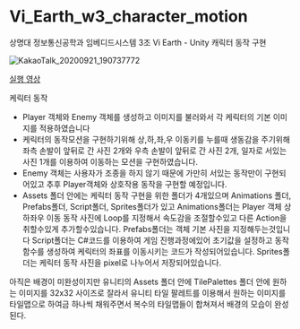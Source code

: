 # Vi_Earth_w3_character_motion
상명대 정보통신공학과 임베디드시스템 3조 Vi Earth - Unity 캐릭터 동작 구현

![KakaoTalk_20200921_190737772](https://user-images.githubusercontent.com/54584364/93771580-abed5200-fc58-11ea-90cb-ed30dff8a6ff.jpg)

[실행 영상](https://www.youtube.com/embed/9CgZFwSuNXo)

케릭터 동작
- Player 객체와 Enemy 객체를 생성하고 이미지를 불러와서 각 케릭터의 기본 이미지를 적용하였습니다
- 케릭터의 동작모션을 구현하기위해 상,하,좌,우 이동키를 누를때 생동감을 주기위해 
좌측 손발이 앞뒤로 간 사진 2개와 우측 손발이 앞뒤로 간 사진 2개, 일자로 서있는 사진 1개를 이용하여 이동하는 모션을 구현하였습니다.
- Enemy 객체는 사용자가 조종을 하지 않기 때문에 가만히 서있는 동작만이 구현되어있고 추후 Player객체와 상호작용 동작을 구현할 예정입니다.
- Assets 폴더 안에는 케릭터 동작 구현을 위한 폴더가 4개있으며
Animations 폴더, Prefabs폴더, Script폴더, Sprites폴더가 있고
Animations폴더는 Player 객체 상하좌우 이동 동작 사진에 Loop를 지정해서 속도감을 조절할수있고 다른 Action을 취할수있게 추가할수있습니다.
Prefabs폴더는 객체 기본 사진을 지정해두는것입니다
Script폴더는 C#코드를 이용하여 게임 진행과정에있어 초기값을 설정하고 동작 함수를 생성하여 케릭터의 좌표를 이동시키는 코드가 작성되어있습니다.
Sprites폴더는 케릭터 동작 사진을 pixel로 나누어서 저장되어있습니다.

아직은 배경이 미완성이지만 유니티의 Assets 폴더 안에 TilePalettes 폴더 안에 
원하는 이미지를 32x32 사이즈로 잘라서 유니티 타일 팔레트를 이용해서
원하는 이미지를 타일맵으로 하여금 하나씩 채워주면서 복수의 타일맵들이 합쳐져서
배경의 모습이 완성된다. 
